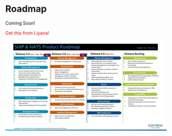 # Roadmap

Coming Soon!

<span style="color:red">Get this from Liyana!</span>

![Roadmap](./images/ship-hats-roadmap.jpg)
